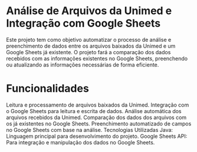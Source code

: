 # Análise de Arquivos da Unimed e Integração com Google Sheets
Este projeto tem como objetivo automatizar o processo de análise e preenchimento de dados entre os arquivos baixados da Unimed e um Google Sheets já existente. O projeto fará a comparação dos dados recebidos com as informações existentes no Google Sheets, preenchendo ou atualizando as informações necessárias de forma eficiente.

# Funcionalidades
Leitura e processamento de arquivos baixados da Unimed.
Integração com o Google Sheets para leitura e escrita de dados.
Análise automática dos arquivos recebidos da Unimed.
Comparação dos dados dos arquivos com os já existentes no Google Sheets.
Preenchimento automatizado de campos no Google Sheets com base na análise.
Tecnologias Utilizadas
Java: Linguagem principal para desenvolvimento do projeto.
Google Sheets API: Para integração e manipulação dos dados no Google Sheets.
